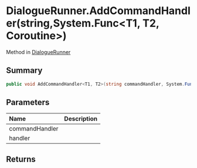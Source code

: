 # DialogueRunner.AddCommandHandler(string,System.Func<T1, T2, Coroutine>)

Method in [DialogueRunner](/api/csharp/yarn.unity.dialoguerunner.md)

## Summary



```csharp
public void AddCommandHandler<T1, T2>(string commandHandler, System.Func<T1, T2, Coroutine> handler)
```

## Parameters

|Name|Description|
|:---|:---|
|commandHandler||
|handler||

## Returns



